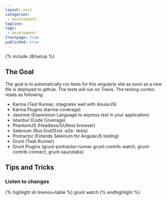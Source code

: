 ```yaml
---
layout: post
categories:
 - development
tagline:
tags:
 - development
frontpage: true
published: true
---
```

{% include JB/setup %}

## The Goal
The goal is to automatically run tests for this angularjs site as soon as a new file is deployed to github. The tests will run on Travis. The testing combo reads as following

 - Karma (Test Runner, integrates well with AnularJS)
 - Karma Plugins (karma-coverage)
 - Jasmine (Expression Language to express test in your application)
 - Istanbul (Code Coverage)
 - PhantomJS (Headless/GUIless browser)
 - Selenium (Run End2End -e2e- tests)
 - Protractor (Extends Selenium for AngularJS testing)
 - Grunt (Task Runner)
 - Grunt Plugins (grunt-protractor-runner grunt-contrib-watch, grunt-contrib-connect, grunt-saucelabs)
 
## Tips and Tricks
### Listen to changes

{% highlight sh linenos=table %}
grunt watch
{% endhighlight %}